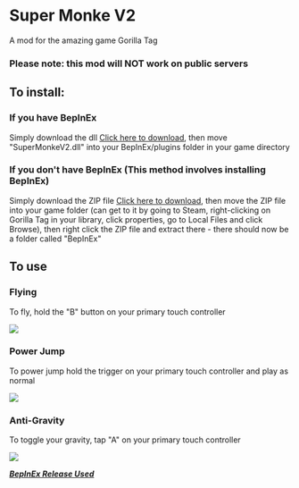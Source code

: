 # Super Monke V2
A mod for the amazing game Gorilla Tag
### Please note: this mod will NOT work on public servers

## To install:
### If you have BepInEx
Simply download the dll [Click here to download](https://github.com/jeydevv/Gorilla-Tag-Custom-Names/releases/download/v1.0.0/SuperMonkeV2.dll), then move "SuperMonkeV2.dll" into your BepInEx/plugins folder in your game directory
### If you don't have BepInEx (This method involves installing BepInEx)
Simply download the ZIP file [Click here to download](https://github.com/jeydevv/Gorilla-Tag-Custom-Names/releases/download/v1.0.0/BepInEx64.with.Super.Monke.V2.zip), then move the ZIP file into your game folder (can get to it by going to Steam, right-clicking on Gorilla Tag in your library, click properties, go to Local Files and click Browse), then right click the ZIP file and extract there - there should now be a folder called "BepInEx"

## To use
### Flying
To fly, hold the "B" button on your primary touch controller

![](flying.gif)

### Power Jump
To power jump hold the trigger on your primary touch controller and play as normal

![](pwrjmp.gif)

### Anti-Gravity
To toggle your gravity, tap "A" on your primary touch controller

![](antigrav.gif)

***[BepInEx Release Used](https://github.com/BepInEx/BepInEx/releases)***
